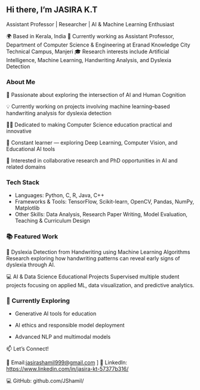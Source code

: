 ## Hi there, I’m JASIRA K.T
Assistant Professor | Researcher | AI & Machine Learning Enthusiast

🌍 Based in Kerala, India
💼 Currently working as Assistant Professor, Department of Computer Science & Engineering at Eranad Knowledge City Technical Campus, Manjeri
🎓 Research interests include Artificial Intelligence, Machine Learning, Handwriting Analysis, and Dyslexia Detection

### About Me

🔬 Passionate about exploring the intersection of AI and Human Cognition

💡 Currently working on projects involving machine learning–based handwriting analysis for dyslexia detection

👨‍🏫 Dedicated to making Computer Science education practical and innovative

🧩 Constant learner — exploring Deep Learning, Computer Vision, and Educational AI tools

🚀 Interested in collaborative research and PhD opportunities in AI and related domains

### Tech Stack

- Languages: Python, C, R, Java, C++
- Frameworks & Tools: TensorFlow, Scikit-learn, OpenCV, Pandas, NumPy, Matplotlib
- Other Skills: Data Analysis, Research Paper Writing, Model Evaluation, Teaching & Curriculum Design

### 📚 Featured Work

🧾 Dyslexia Detection from Handwriting using Machine Learning Algorithms
Research exploring how handwriting patterns can reveal early signs of dyslexia through AI.

💻 AI & Data Science Educational Projects
Supervised multiple student projects focusing on applied ML, data visualization, and predictive analytics.

### 🌱 Currently Exploring

- Generative AI tools for education

- AI ethics and responsible model deployment

- Advanced NLP and multimodal models

📫 Let’s Connect!

📧 Email:jasirashamil999@gmail.com
]
🔗 LinkedIn: https://www.linkedin.com/in/jasira-kt-57377b316/

💻 GitHub: github.com/JShamil/
